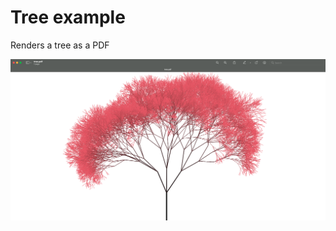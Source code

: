 # Tree example

Renders a tree as a PDF

[<img src="https://raw.githubusercontent.com/gedw99/gio-print/main/example/tree/tree.png">](https://raw.githubusercontent.com/gedw99/gio-print/main/example/tree/tree.png)